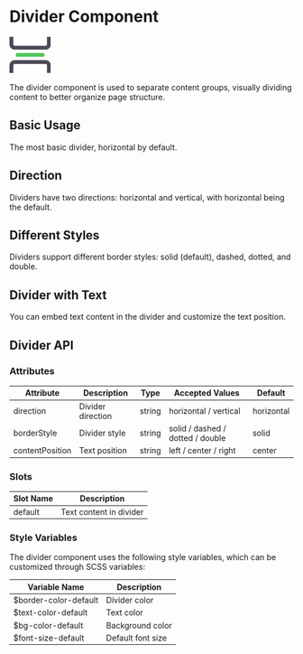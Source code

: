 <script setup lang="ts">
import dividerBasic from '../examples/divider/basic.vue'
import dividerDirection from '../examples/divider/direction.vue'
import dividerStyle from '../examples/divider/style.vue'
import dividerWithText from '../examples/divider/with-text.vue'
</script>

# Divider Component

![Divider Component](/components/divider.png)

The divider component is used to separate content groups, visually dividing content to better organize page structure.

## Basic Usage

The most basic divider, horizontal by default.

<demo :component="dividerBasic" name="divider" examples="basic" />

## Direction

Dividers have two directions: horizontal and vertical, with horizontal being the default.

<demo :component="dividerDirection" name="divider" examples="direction" />

## Different Styles

Dividers support different border styles: solid (default), dashed, dotted, and double.

<demo :component="dividerStyle" name="divider" examples="style" />

## Divider with Text

You can embed text content in the divider and customize the text position.

<demo :component="dividerWithText" name="divider" examples="with-text" />

## Divider API

### Attributes

| Attribute       | Description      | Type   | Accepted Values                  | Default    |
| --------------- | ---------------- | ------ | -------------------------------- | ---------- |
| direction       | Divider direction| string | horizontal / vertical            | horizontal |
| borderStyle     | Divider style    | string | solid / dashed / dotted / double | solid      |
| contentPosition | Text position    | string | left / center / right            | center     |

### Slots

| Slot Name | Description              |
| --------- | ------------------------ |
| default   | Text content in divider  |

### Style Variables

The divider component uses the following style variables, which can be customized through SCSS variables:

| Variable Name         | Description        |
| --------------------- | ------------------ |
| $border-color-default | Divider color      |
| $text-color-default   | Text color         |
| $bg-color-default     | Background color   |
| $font-size-default    | Default font size  |
